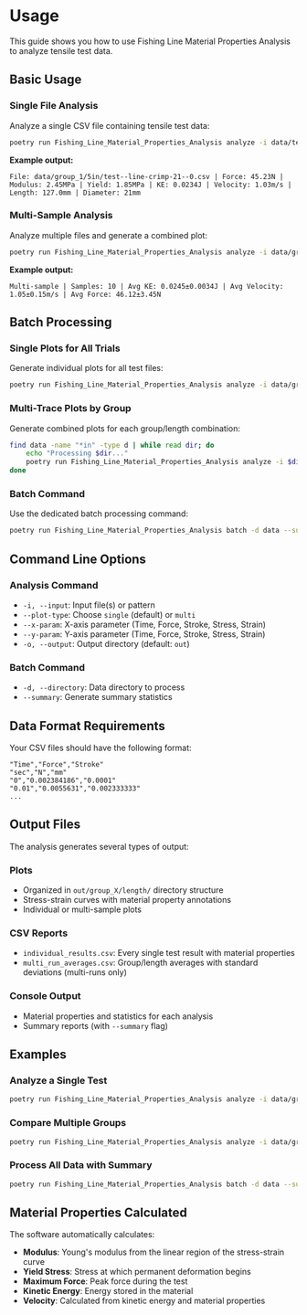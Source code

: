 # Usage

This guide shows you how to use Fishing Line Material Properties Analysis to analyze tensile test data.

## Basic Usage

### Single File Analysis

Analyze a single CSV file containing tensile test data:

```bash
poetry run Fishing_Line_Material_Properties_Analysis analyze -i data/test.csv
```

**Example output:**
```
File: data/group_1/5in/test--line-crimp-21--0.csv | Force: 45.23N | Modulus: 2.45MPa | Yield: 1.85MPa | KE: 0.0234J | Velocity: 1.03m/s | Length: 127.0mm | Diameter: 21mm
```

### Multi-Sample Analysis

Analyze multiple files and generate a combined plot:

```bash
poetry run Fishing_Line_Material_Properties_Analysis analyze -i data/group_1/5in/*.csv --plot-type multi
```

**Example output:**
```
Multi-sample | Samples: 10 | Avg KE: 0.0245±0.0034J | Avg Velocity: 1.05±0.15m/s | Avg Force: 46.12±3.45N
```

## Batch Processing

### Single Plots for All Trials

Generate individual plots for all test files:

```bash
poetry run Fishing_Line_Material_Properties_Analysis analyze -i data/group_*/*in/test--line-crimp-*
```

### Multi-Trace Plots by Group

Generate combined plots for each group/length combination:

```bash
find data -name "*in" -type d | while read dir; do 
    echo "Processing $dir..."
    poetry run Fishing_Line_Material_Properties_Analysis analyze -i $dir/test--line-crimp-* --plot-type multi
done
```

### Batch Command

Use the dedicated batch processing command:

```bash
poetry run Fishing_Line_Material_Properties_Analysis batch -d data --summary
```

## Command Line Options

### Analysis Command

- `-i, --input`: Input file(s) or pattern
- `--plot-type`: Choose `single` (default) or `multi`
- `--x-param`: X-axis parameter (Time, Force, Stroke, Stress, Strain)
- `--y-param`: Y-axis parameter (Time, Force, Stroke, Stress, Strain)
- `-o, --output`: Output directory (default: `out`)

### Batch Command

- `-d, --directory`: Data directory to process
- `--summary`: Generate summary statistics

## Data Format Requirements

Your CSV files should have the following format:

```
"Time","Force","Stroke"
"sec","N","mm"
"0","0.002384186","0.0001"
"0.01","0.0055631","0.002333333"
...
```

## Output Files

The analysis generates several types of output:

### Plots
- Organized in `out/group_X/length/` directory structure
- Stress-strain curves with material property annotations
- Individual or multi-sample plots

### CSV Reports
- `individual_results.csv`: Every single test result with material properties
- `multi_run_averages.csv`: Group/length averages with standard deviations (multi-runs only)

### Console Output
- Material properties and statistics for each analysis
- Summary reports (with `--summary` flag)

## Examples

### Analyze a Single Test

```bash
poetry run Fishing_Line_Material_Properties_Analysis analyze -i data/group_1/5in/test--line-crimp-21--0.csv
```

### Compare Multiple Groups

```bash
poetry run Fishing_Line_Material_Properties_Analysis analyze -i data/group_*/5in/test--line-crimp-21--*.csv --plot-type multi
```

### Process All Data with Summary

```bash
poetry run Fishing_Line_Material_Properties_Analysis batch -d data --summary
```

## Material Properties Calculated

The software automatically calculates:

- **Modulus**: Young's modulus from the linear region of the stress-strain curve
- **Yield Stress**: Stress at which permanent deformation begins
- **Maximum Force**: Peak force during the test
- **Kinetic Energy**: Energy stored in the material
- **Velocity**: Calculated from kinetic energy and material properties
